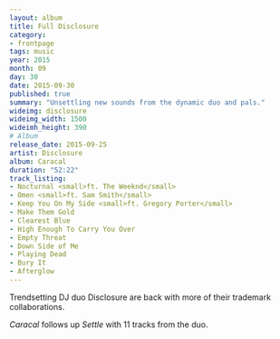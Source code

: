 ```yaml
---
layout: album
title: Full Disclosure
category:
- frontpage
tags: music
year: 2015
month: 09
day: 30
date: 2015-09-30
published: true
summary: "Unsettling new sounds from the dynamic duo and pals."
wideimg: disclosure
wideimg_width: 1500
wideimh_height: 390
# Album
release_date: 2015-09-25
artist: Disclosure
album: Caracal
duration: "52:22"
track_listing:
- Nocturnal <small>ft. The Weeknd</small>
- Omen <small>ft. Sam Smith</small>
- Keep You On My Side <small>ft. Gregory Porter</small>
- Make Them Gold
- Clearest Blue
- High Enough To Carry You Over
- Empty Threat
- Down Side of Me
- Playing Dead
- Bury It
- Afterglow
---
```

Trendsetting DJ duo Disclosure are back with more of their trademark collaborations.

_Caracal_ follows up _Settle_ with 11 tracks from the duo.